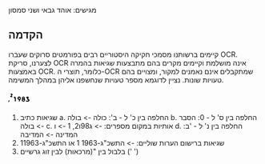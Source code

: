 מגישים: אוהד גבאי ושני סמסון

## הקדמה
קיימים ברשותנו מסמכי חקיקה היסטוריים רבים בפורמטים סרוקים שעברו OCR.
לצערנו, סריקת OCR אינה מושלמת וקיימים מקרים בהם מתבצעות שגיאות בהמרה באמצעות OCR. כלומר, תוצרי ה-OCR שמתקבלים אינם נאמנים למקור, ומצויים בהם טעויות שונות. נציין לדוגמא מספר טעויות שנחשפנו אליהן במהלך המשימה.

![Image of hosting](resources/Picture1.jpg)
1. שגיאות כתיב
a. החלפה בין כ' ל - ב': כולה -> בולה
b. החלפה בין ס' ל - 0: הסבר -> בולה
c. אותיות במקום מספרים:   -> ג98ו2, 1 -> ו
d. החלפה בין נ' ל - 'ב: המדינה -> המדיבה
2. שגיאות ברישום הערות שוליים:   -> התשכ"ג-1963 1 או התשכ"ג-11963 
3. בלבול בין "(מרכאות) לבין זוג גרשיים (' ')

